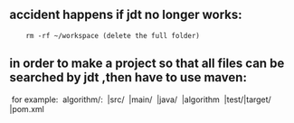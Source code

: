 ## accident happens if jdt no longer works:

```shell
    rm -rf ~/workspace (delete the full folder)
```



## in order to make a project so that all files can be searched by  jdt ,then have to use maven:

​    for example:
​        algorithm/:
​            |src/
​                |main/
​                    |java/
​                        |algorithm
​                |test/
​            |target/
​            |pom.xml
